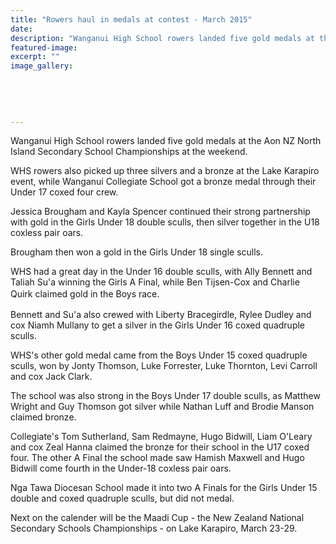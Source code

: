 ```yaml
---
title: "Rowers haul in medals at contest - March 2015"
date: 
description: "Wanganui High School rowers landed five gold medals at the Aon NZ North Island Secondary School Championships at the weekend, from the Wanganui Chronicle article 10/3/15..."
featured-image: 
excerpt: ""
image_gallery:
	
	
	
	
	
---
```


<p>Wanganui High School rowers landed five gold medals at the Aon NZ North Island Secondary School Championships at the weekend.</p>
<p>WHS rowers also picked up three silvers and a bronze at the Lake Karapiro event, while Wanganui Collegiate School got a bronze medal through their Under 17 coxed four crew.</p>
<p>Jessica Brougham and Kayla Spencer continued their strong partnership with gold in the Girls Under 18 double sculls, then silver together in the U18 coxless pair oars.</p>
<p>Brougham then won a gold in the Girls Under 18 single sculls.</p>
<p>WHS had a great day in the Under 16 double sculls, with Ally Bennett and Taliah Su'a winning the Girls A Final, while Ben Tijsen-Cox and Charlie Quirk&nbsp;<span style="line-height: 1.5;">claimed gold in the Boys race.</span></p>
<p>Bennett and Su'a also crewed with Liberty Bracegirdle, Rylee Dudley and cox Niamh Mullany to get a silver in the Girls Under 16 coxed quadruple sculls.</p>
<p>WHS's other gold medal came from the Boys Under 15 coxed quadruple sculls, won by Jonty Thomson, Luke Forrester, Luke Thornton, Levi Carroll and cox Jack Clark.</p>
<p>The school was also strong in the Boys Under 17 double sculls, as Matthew Wright and Guy Thomson got silver while Nathan Luff and Brodie Manson claimed bronze.</p>
<p>Collegiate's Tom Sutherland, Sam Redmayne, Hugo Bidwill, Liam O'Leary and cox Zeal Hanna claimed the bronze for their school in the U17 coxed four. The other A Final the school made saw Hamish Maxwell and Hugo Bidwill come fourth in the Under-18 coxless pair oars.</p>
<p>Nga Tawa Diocesan School made it into two A Finals for the Girls Under 15 double and coxed quadruple sculls, but did not medal.</p>
<p>Next on the calender will be the Maadi Cup - the New Zealand National Secondary Schools Championships - on Lake Karapiro, March 23-29.</p>

